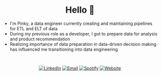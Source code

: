 <div align="center">

# Hello 👋

 </div>
 
- I'm Pinky, a data engineer currently creating and maintaining pipelines for ETL and ELT of data
- During my previous role as a developer, I got to prepare data for analysis and product recommendation
- Realizing importance of data preparation in data-driven decision making has influenced me transitioning into data engineering

<br />


<div align="center">

[![LinkedIn](https://img.shields.io/badge/linkedin-0c65c2.svg?&style=for-the-badge&logo=linkedin&logoColor=white)](https://www.linkedin.com/in/pinky-gautam/)
[![Email](https://img.shields.io/badge/email-ea4435?&style=for-the-badge&logo=gmail&logoColor=white)](mailto:pinky.gtm@outlook.com)
[![Spotify](https://img.shields.io/badge/Spotify-1ccc5b?style=for-the-badge&logo=spotify&logoColor=white)](https://open.spotify.com/playlist/0ZzFiccqVn5KuW87IhIuSm?si=30138dd2aa87403b)
[![Website](https://img.shields.io/badge/Website-7c3aed?style=for-the-badge&logo=githubsponsors&logoColor=white)]()

 </div>
